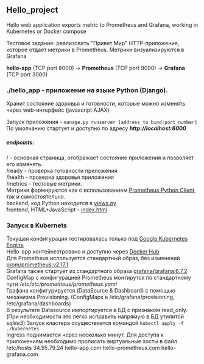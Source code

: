## Hello_project
Hello web application exports metric to Prometheus and Grafana, working in Kubernetes or Docker compose

Тестовое задание: реализовать "Привет Мир" HTTP-приложение, которое отдает метрики в Prometheus. Метрики визуализируются в Grafana

__hello-app__ (TCP port 8000) -> __Prometheus__ (TCP port 9090) -> __Grafana__ (TCP port 3000)  

### ./hello_app - приложение на языке  Python (Django).  
Хранит состояние здоровья и готовности, которые можно изменять через web-интерфейс (javascript AJAX)

Запуск приложения - `manage.py runserver [address_to_bind:port_number]`  
По умолчанию стартует и доступно по адресу ***http://localhost:8000***  
##### endpoints:  
/ - основная страница, отображает состояние приложения и позволяет его изменять.  
/ready - проверка готовности приложения  
/health - проверка здоровья приложения  
/metrics - тестовые метрики.   
Метрики формируются как с использованием [Prometheus Python Client](https://github.com/prometheus/client_python), так и самостоятельно.  
backend, код Python находится в [views.py](hello_app/hello_project/hello_app/views.py)  
frontend, HTML+JavaScript - [index.html](hello_app/hello_project/hello_app/templates/index.html)  
### Запуск в Kubernets  
Текущая конфигурация тестировалась только под [Google Kubernetes Engine](https://cloud.google.com/kubernetes-engine)  
Hello-app контейнезтровано и доступно через [Docker Hub](https://hub.docker.com/repository/docker/vasily22/hello)  
Для Prometheus используется стандартный образ, без изменений [prom/prometheus:v2.17.1](https://hub.docker.com/r/prom/prometheus)  
Grafana также стартует из стандартного образа [grafana/grafana:6.7.2](https://hub.docker.com/r/grafana/grafana)  
ConfigMap c конфигурацией Prometheus монтирутся по стандартному пути _/etc/etc/prometheus/prometheus.yaml_  
Графана конфигурируется (DataSource & Dashboard) с помощью механизма Provisioning. (ConfigMaps в /etc/grafana/provisioning, /etc/grafana/dashboards)  
В результате Datasource импортируется в БД с признаком read_only.  
(При необходимости это легко исправить напрямую в БД утилитой _sqlite3_)
Запуск кластера осуществяется командой `kubectl apply -f ./kubernetes`  
Ingress поднимается через несколько минут. Для доступа к приложениям необходимо прописать виртуальные хосты в файл /etc/hosts
34.95.79.24 hello-app.com hello-prometheus.com hello-grafana.com
